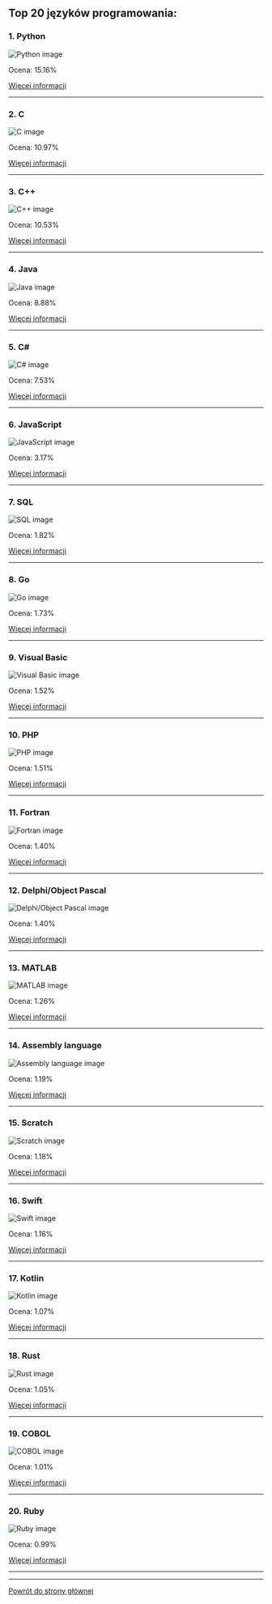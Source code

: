 ## Top 20 języków programowania: 
 
### __1. Python__ 

 ![Python image](https://www.tiobe.com/wp-content/themes/tiobe/tiobe-index/images/Python.png) 
 
Ocena: 15.16%
 
 [Więcej informacji](sites/Python.md)
 
---
 
### __2. C__ 

 ![C image](https://www.tiobe.com/wp-content/themes/tiobe/tiobe-index/images/C.png) 
 
Ocena: 10.97%
 
 [Więcej informacji](sites/C.md)
 
---
 
### __3. C++__ 

 ![C++ image](https://www.tiobe.com/wp-content/themes/tiobe/tiobe-index/images/C__.png) 
 
Ocena: 10.53%
 
 [Więcej informacji](sites/C++.md)
 
---
 
### __4. Java__ 

 ![Java image](https://www.tiobe.com/wp-content/themes/tiobe/tiobe-index/images/Java.png) 
 
Ocena: 8.88%
 
 [Więcej informacji](sites/Java.md)
 
---
 
### __5. C#__ 

 ![C# image](https://www.tiobe.com/wp-content/themes/tiobe/tiobe-index/images/C_.png) 
 
Ocena: 7.53%
 
 [Więcej informacji](sites/C#.md)
 
---
 
### __6. JavaScript__ 

 ![JavaScript image](https://www.tiobe.com/wp-content/themes/tiobe/tiobe-index/images/JavaScript.png) 
 
Ocena: 3.17%
 
 [Więcej informacji](sites/JavaScript.md)
 
---
 
### __7. SQL__ 

 ![SQL image](https://www.tiobe.com/wp-content/themes/tiobe/tiobe-index/images/SQL.png) 
 
Ocena: 1.82%
 
 [Więcej informacji](sites/SQL.md)
 
---
 
### __8. Go__ 

 ![Go image](https://www.tiobe.com/wp-content/themes/tiobe/tiobe-index/images/Go.png) 
 
Ocena: 1.73%
 
 [Więcej informacji](sites/Go.md)
 
---
 
### __9. Visual Basic__ 

 ![Visual Basic image](https://www.tiobe.com/wp-content/themes/tiobe/tiobe-index/images/Visual_Basic.png) 
 
Ocena: 1.52%
 
 [Więcej informacji](sites/Visual_Basic.md)
 
---
 
### __10. PHP__ 

 ![PHP image](https://www.tiobe.com/wp-content/themes/tiobe/tiobe-index/images/PHP.png) 
 
Ocena: 1.51%
 
 [Więcej informacji](sites/PHP.md)
 
---
 
### __11. Fortran__ 

 ![Fortran image](https://www.tiobe.com/wp-content/themes/tiobe/tiobe-index/images/Fortran.png) 
 
Ocena: 1.40%
 
 [Więcej informacji](sites/Fortran.md)
 
---
 
### __12. Delphi/Object Pascal__ 

 ![Delphi/Object Pascal image](https://www.tiobe.com/wp-content/themes/tiobe/tiobe-index/images/Delphi_Object_Pascal.png) 
 
Ocena: 1.40%
 
 [Więcej informacji](sites/Object_Pascal.md)
 
---
 
### __13. MATLAB__ 

 ![MATLAB image](https://www.tiobe.com/wp-content/themes/tiobe/tiobe-index/images/MATLAB.png) 
 
Ocena: 1.26%
 
 [Więcej informacji](sites/MATLAB.md)
 
---
 
### __14. Assembly language__ 

 ![Assembly language image](https://www.tiobe.com/wp-content/themes/tiobe/tiobe-index/images/Assembly_language.png) 
 
Ocena: 1.19%
 
 [Więcej informacji](sites/Assembly_language.md)
 
---
 
### __15. Scratch__ 

 ![Scratch image](https://www.tiobe.com/wp-content/themes/tiobe/tiobe-index/images/Scratch.png) 
 
Ocena: 1.18%
 
 [Więcej informacji](sites/Scratch.md)
 
---
 
### __16. Swift__ 

 ![Swift image](https://www.tiobe.com/wp-content/themes/tiobe/tiobe-index/images/Swift.png) 
 
Ocena: 1.16%
 
 [Więcej informacji](sites/Swift.md)
 
---
 
### __17. Kotlin__ 

 ![Kotlin image](https://www.tiobe.com/wp-content/themes/tiobe/tiobe-index/images/Kotlin.png) 
 
Ocena: 1.07%
 
 [Więcej informacji](sites/Kotlin.md)
 
---
 
### __18. Rust__ 

 ![Rust image](https://www.tiobe.com/wp-content/themes/tiobe/tiobe-index/images/Rust.png) 
 
Ocena: 1.05%
 
 [Więcej informacji](sites/Rust.md)
 
---
 
### __19. COBOL__ 

 ![COBOL image](https://www.tiobe.com/wp-content/themes/tiobe/tiobe-index/images/COBOL.png) 
 
Ocena: 1.01%
 
 [Więcej informacji](sites/COBOL.md)
 
---
 
### __20. Ruby__ 

 ![Ruby image](https://www.tiobe.com/wp-content/themes/tiobe/tiobe-index/images/Ruby.png) 
 
Ocena: 0.99%
 
 [Więcej informacji](sites/Ruby.md)
 
---
 

 
---
 
 [Powrót do strony głównej](index.md)